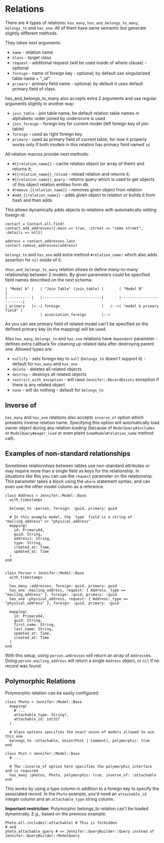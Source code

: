 # Relations

There are 4 types of relations: `has_many`, `has_and_belongs_to_many`, `belongs_to` and `has_one`. All of them have same semantic but generate slightly different methods.

They takes next arguments:

- `name` - relation name
- `klass` - target class
- `request` - additional request (will be used inside of where clause) - optional
- `foreign` - name of foreign key - optional; by default use singularized table name + "_id"
- `primary` - primary field name - optional;  by default it uses default primary field of class.

has_and_belongs_to_many also accepts extra 2 arguments and use regular arguments slightly in another way:

- `join_table` - join table name; be default relation table names in alphabetic order joined by underscore is used
- `join_foreign` - foreign key for current model (left foreign key of join table)
- `foreign` - used as right foreign key
- `primary` - used as primary field of current table; for now it properly works only if both models in this relation has primary field named `id`

All relation macros provide next methods:

- `#{{relation_name}}` - cache relation object (or array of them) and returns it;
- `#{{relation_name}}_reload` - reload relation and returns it;
- `#{{relation_name}}_query` - returns query which is used to get objects of this object relation entities form db.
- `#remove_{{relation_name}}` - removes given object from relation
- `#add_{{relation_name}}` - adds given object to relation or builds it from hash and then adds

This allows dynamically adds objects to relations with automatically setting foreign id:

```crystal
contact = Contact.all.find!
contact.add_addresses({:main => true, :street => "some street", :details => nil})

address = contact.addresses.last
contact.remove_addresses(address)
```

`belongs_to` and `has_one` add extra method `#relation_name!` which also adds assertion for `nil` inside of it.

`%has_and_belongs_to_many` relation allows to define many-to-many relationship between 2 models. By given parameters could be specified field names described on the next schema:

```text
| "Model A" |   | "Join Table" (join_table) |       | "Model B"               |
| --------- |   |---------------------------|       |-------------------------|
| primary   |<--| foreign                   |   /-->| "model b primary field" |
                | association_foreign       |--/
```

As you can see primary field of related model can't be specified so the defined primary key (in the mapping) will be used.

Also `has_many`, `belongs_to` and `has_one` relations have `dependent` parameter - defines extra callback for cleaning up related data after destroying parent one. Allowed types are:

- `nullify` - sets foreign key to `null` (`belongs_to` doesn't support it) - default for `has_many` and `has_one`
- `delete` - deletes all related objects
- `destroy` - destroys all related objects
- `restrict_with_exception` - will raise `Jennifer::RecordExists` exception if there is any related object
- `none` - will do nothing - default for `belongs_to`

## Inverse of

`has_many` and `has_one` relations also accepts `inverse_of` option which presents inverse relation name. Specifying this option will automatically load owner object during any relation loading (because of `ModelQuery#includes` or `ModelQuery#eager_load` or even plaint `SomeModel#relation_name` method call).

## Examples of non-standard relationships

Sometimes relationships between tables use non-standard attributes or may require more than a single field as keys for the relationship. In situations like this you can use the `request` parameter on the relationship. This parameter takes a block using the `where` statement syntax, and can even use the other model column as a reference.

```crystal
class Address < Jennifer::Model::Base
  with_timestamps

  belongs_to :person, foreign: :guid, primary: guid

  # In this example model, the `type` field is a string of "mailing_address" or "physical_address"
  mapping(
    id: Primary64,
    guid: String,
    address1: String,
    type: String,
    created_at: Time,
    updated_at: Time
  )
end


class Person < Jennifer::Model::Base
  with_timestamps

  has_many :addresses, foreign: guid, primary: guid
  has_one :mailing_address, request: { Address._type == "mailing_address" }, foreign: :guid, primary: :guid
  has_one :physical_address, request: { Address._type == "physical_address" }, foreign: :guid, primary: :guid

  mapping(
    id: Primary64,
    guid: String,
    first_name: String,
    last_name: String,
    updated_at: Time,
    created_at: Time
  )
end
```

With this setup, using `person.addresses` will return an array of `Address`es. Doing `person.mailing_address` will return a single `Address` object, or `nil` if no record was found.

## Polymorphic Relations

Polymorphic relation can be easily configured:

```crystal
class Photo < Jennifer::Model::Base
  mapping(
    # ...
    attachable_type: String?,
    attachable_id: int32?
  )

  # klass options specifies the exact union of models allowed to use this one
  belongs_to :attachable, Union(Post | Comment), polymorphic: true
end

class Post < Jennifer::Model::Base
  # ...

  # The :inverse_of option here specifies the polymorphic interface and is required
  has_many :photos, Photo, polymorphic: true, inverse_of: :attachable
end
```

This works by using a type column in addition to a foreign key to specify the associated record. In the `Photo` example, you'd need an `attachable_id` integer column and an `attachable_type` string column.

**Important restriction**: Polymorphic belongs_to relation can't be loaded dynamically. E.g., based on the previous example:

```crystal
Photo.all.includes(:attachable) # This is forbidden
# and
photo.attachable_query # => Jennifer::QueryBuilder::Query instead of Jennifer::QueryBuilder::ModelQuery
```
